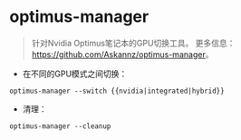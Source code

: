 # optimus-manager

> 针对Nvidia Optimus笔记本的GPU切换工具。
> 更多信息：<https://github.com/Askannz/optimus-manager>。

- 在不同的GPU模式之间切换：

`optimus-manager --switch {{nvidia|integrated|hybrid}}`

- 清理：

`optimus-manager --cleanup`